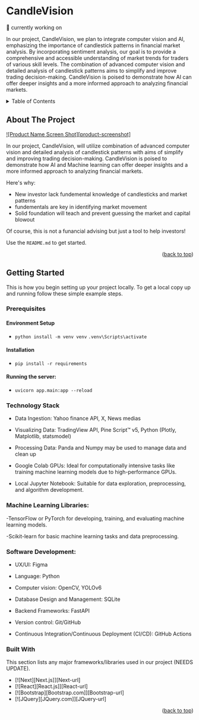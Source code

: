 
# CandleVision

🔭 currently working on

In our project, CandleVision, we plan to integrate computer vision and AI, emphasizing the importance of candlestick patterns in financial market analysis. By incorporating sentiment analysis, our goal is to provide a comprehensive and accessible understanding of market trends for traders of various skill levels. The combination of advanced computer vision and detailed analysis of candlestick patterns aims to simplify and improve trading decision-making. CandleVision is poised to demonstrate how AI can offer deeper insights and a more informed approach to analyzing financial markets.


<!-- TABLE OF CONTENTS -->
<details>
  <summary>Table of Contents</summary>
  <ol>
    <li>
      <a href="#about-the-project">About The Project</a>
      <ul>
        <li><a href="#built-with">Built With</a></li>
      </ul>
    </li>
    <li>
      <a href="#getting-started">Getting Started</a>
      <ul>
        <li><a href="#prerequisites">Prerequisites</a></li>
        <li><a href="#installation">Installation</a></li>
      </ul>
    </li>
    <li><a href="#usage">Usage</a></li>
    <li><a href="#roadmap">Roadmap</a></li>
    <li><a href="#contributing">Contributing</a></li>
    <li><a href="#license">License</a></li>
    <li><a href="#contact">Contact</a></li>
    <li><a href="#acknowledgments">Acknowledgments</a></li>
  </ol>
</details>



<!-- ABOUT THE PROJECT -->
## About The Project

[![Product Name Screen Shot][product-screenshot]](https://example.com)

In our project, CandleVision, will utilize combination of advanced computer vision and detailed analysis of candlestick patterns with aims of simplify and improving trading decision-making. CandleVision is poised to demonstrate how AI and Machine learning can offer deeper insights and a more informed approach to analyzing financial markets.

Here's why:
* New investor lack fundemental knowledge of candlesticks and market patterns
* fundementals are key in identifying market movement
* Solid foundation will teach and prevent guessing the market and capital blowout

Of course, this is not a funancial advising but just a tool to help investors!

Use the `README.md` to get started.

<p align="right">(<a href="#readme-top">back to top</a>)</p>


<!-- GETTING STARTED -->
## Getting Started

This is how you begin setting up your project locally.
To get a local copy up and running follow these simple example steps.

### Prerequisites
#### Environment Setup
* ```python install -m venv venv```
```.venv\Scripts\activate   ``` 

#### Installation
* ```pip install -r requirements```
      
#### Running the server:
* ```uvicorn app.main:app --reload```


### Technology Stack

- Data Ingestion: Yahoo finance API, X, News medias

- Visualizing Data: TradingView API, Pine Script™ v5, Python (Plotly, Matplotlib, statsmodel)

- Processing Data: Panda and Numpy may be used to manage data and clean up 

- Google Colab GPUs: Ideal for computationally intensive tasks like training machine learning models due to high-performance GPUs.

- Local Jupyter Notebook: Suitable for data exploration, preprocessing, and algorithm development.

### Machine Learning Libraries:

-TensorFlow or PyTorch for developing, training, and evaluating machine learning models.

-Scikit-learn for basic machine learning tasks and data preprocessing.

### Software Development:

- UX/UI: Figma

- Language: Python

- Computer vision: OpenCV, YOLOv6

- Database Design and Management: SQLite 

- Backend Frameworks: FastAPI

- Version control: Git/GitHub 

- Continuous Integration/Continuous Deployment (CI/CD): GitHub Actions


### Built With

This section lists any major frameworks/libraries used in our project (NEEDS UPDATE).

* [![Next][Next.js]][Next-url]
* [![React][React.js]][React-url]
* [![Bootstrap][Bootstrap.com]][Bootstrap-url]
* [![JQuery][JQuery.com]][JQuery-url]

<p align="right">(<a href="#readme-top">back to top</a>)</p>

